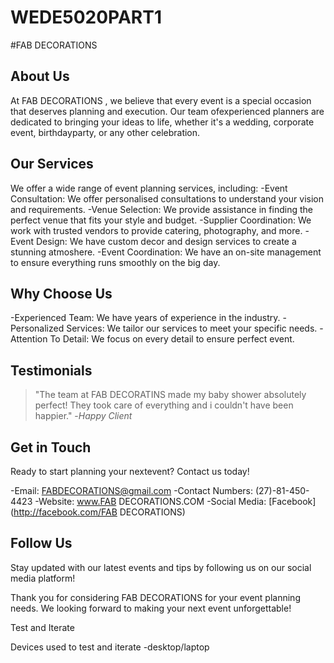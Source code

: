 # WEDE5020PART1
#FAB DECORATIONS

## About Us

At  FAB DECORATIONS  , we believe that every event is a special occasion that deserves planning and execution. Our team ofexperienced planners are dedicated to bringing your ideas to life, whether it's a wedding, corporate event, birthdayparty, or any other celebration.

## Our Services

We offer a wide range of event planning services, including:
-Event Consultation: We offer personalised consultations to understand your vision and requirements.
-Venue Selection: We provide assistance in finding the perfect venue that fits your style and budget.
-Supplier Coordination: We work with trusted vendors to provide catering, photography, and more.
-Event Design: We have custom decor and design services to create a stunning atmoshere.
-Event Coordination: We have an on-site management to ensure everything runs smoothly on the big day.

## Why Choose Us 

-Experienced Team: We have years of experience in the industry.
-Personalized Services: We tailor our services to meet your specific needs.
-Attention To Detail: We focus on every detail to ensure perfect event.

## Testimonials

> "The team at FAB DECORATINS made my baby shower absolutely perfect! They took care of everything and i couldn't have been happier." -*Happy Client*

## Get in Touch 

Ready to start planning your nextevent? Contact us today!

-Email: FABDECORATIONS@gmail.com
-Contact Numbers: (27)-81-450-4423
-Website: www.FAB DECORATIONS.COM
-Social Media: [Facebook](http://facebook.com/FAB DECORATIONS)

## Follow Us 

Stay updated with our latest events and tips by following us on our social media platform!

Thank you for considering FAB DECORATIONS for your event planning needs. We looking forward to making your next event unforgettable!


Test and Iterate

Devices used to test and iterate
-desktop/laptop

